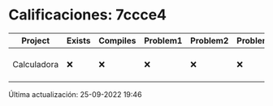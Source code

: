 # Calificaciones: 7ccce4
|Project|Exists|Compiles|Problem1|Problem2|Problem3|Extra|CommitHash|CommitDate|CheckDate|Comments|DueDate|Grade|
|-|-|-|-|-|-|-|-|-|-|-|-|-|
|Calculadora|❌|❌|❌|❌|❌|❌|NA|NA|25-09-2022 19:46:28|No se encontró el archivo en PracticasCompuI/Calculadora/Calculadora.cpp|28-09-2022 21:00:00|5|

Última actualización: 25-09-2022 19:46